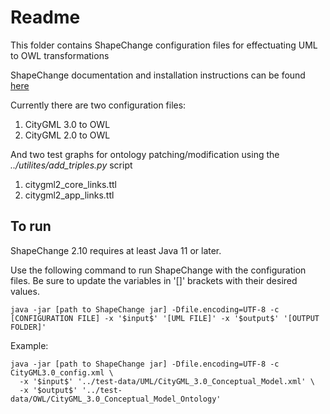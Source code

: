 # Readme

This folder contains ShapeChange configuration files for effectuating UML to OWL transformations

ShapeChange documentation and installation instructions can be found [here](https://shapechange.net/get-started/)

Currently there are two configuration files:
1. CityGML 3.0 to OWL
2. CityGML 2.0 to OWL

And two test graphs for ontology patching/modification using the _../utilites/add_triples.py_ script
1. citygml2_core_links.ttl
2. citygml2_app_links.ttl

## To run
ShapeChange 2.10 requires at least Java 11 or later.

Use the following command to run ShapeChange with the configuration files. Be sure to update the variables in '[]' brackets with their desired values.
```
java -jar [path to ShapeChange jar] -Dfile.encoding=UTF-8 -c [CONFIGURATION FILE] -x '$input$' '[UML FILE]' -x '$output$' '[OUTPUT FOLDER]'
```

Example:
```
java -jar [path to ShapeChange jar] -Dfile.encoding=UTF-8 -c CityGML3.0_config.xml \
  -x '$input$' '../test-data/UML/CityGML_3.0_Conceptual_Model.xml' \
  -x '$output$' '../test-data/OWL/CityGML_3.0_Conceptual_Model_Ontology'
```
